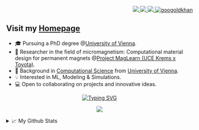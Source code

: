 <!-- Links top right --> 
<p align="right">
  <a href="https://wagerc97.github.io/">
      <img src="https://img.shields.io/badge/Homepage-red?style=3D-square&logo=replit&logoColor=black">
  </a>
  <a href="https://www.kaggle.com/wagerc97">
      <img src="https://img.shields.io/badge/Kaggle-gray?style=3D-square&logo=Kaggle">
  </a>
  <a href="https://www.linkedin.com/in/clemens-wager/?locale=en_US">
      <img src="https://img.shields.io/badge/Linkedin-blue?style=3D-square&logo=linkedin">
  </a>
  <a href="https://pypi.org/user/wagerc97/">
      <img src="https://komarev.com/ghpvc/?username=wagerc97&label=Visitors&color=0e75b6&style=3D" alt="googoldkhan" />
  </a>
  <!--a href="https://www.buymeacoffee.com/wagerc97" target="_blank">
    <img src="https://www.buymeacoffee.com/assets/img/custom_images/orange_img.png" 
         alt="Buy Me A Coffee" 
         style=
         "height: 21px !important;
         width: 100px !important; 
         box-shadow: 0px 3px 2px 0px rgba(190, 190, 190, 0.5) !important;
         -webkit-box-shadow: 0px 3px 2px 0px rgba(190, 190, 190, 0.5) !important;"
  </a-->

</p>

## Visit my [**Homepage**](https://wagerc97.github.io/) 

* 🎓 Pursuing a PhD degree @[University of Vienna](https://www.univie.ac.at/en/).<br>
* 🧲 Researcher in the field of micromagnetism: Computational material design for permanent magnets @[Project MagLearn (UCE Krems x Toyota)](https://www.donau-uni.ac.at/en/university/faculties/education-arts-architecture/departments/integrated-sensor-systems/centers/modelling-and-simulation/projects/maglearn.html).<br>
* 📖 Background in [Computational Science](https://ssc-physik.univie.ac.at/en/studying/msc-computational-science-version-2022/msc-computational-science-version-2013-ending/) from [University of Vienna](https://studieren.univie.ac.at/en/degree-programmes/master-programmes/computational-science-master/).<br>
* 💡 Interested in ML, Modeling & Simulations.<br>
* 💻 Open to collaborating on projects and innovative ideas.<br>


<!-- text typing -->
<p align="center">
    <a href="https://git.io/typing-svg">
        <img src="https://readme-typing-svg.demolab.com?font=Fira+Code&size=18&duration=2100&pause=5&color=2A93CA&background=D8D8D800&center=true&vCenter=true&multiline=true&width=440&height=105&lines=Clemens+Wager;Computational+Science+%F0%9F%8E%93;ML+%7C+Simulation+%7C+Development;.+++++.+++++.+++++.++++++%F0%9F%92%A1" alt="Typing SVG" />
    </a>
</p>


<!-- Stats -->
<p align="center">
  <a href="https://github.com/wagerc97">
    <img src="https://github-stats-alpha.vercel.app/api?username=wagerc97&cc=22272e&tc=37BCF6&ic=fff&bc=0000">
  </a>
</p>


<!-- Detailed stats -->
<details>
<summary>📈 My Github Stats</summary>
  
![](http://github-profile-summary-cards.vercel.app/api/cards/profile-details?username=wagerc97&theme=nord_bright)
<!-- ![](http://github-profile-summary-cards.vercel.app/api/cards/repos-per-language?username=wagerc97&theme=nord_bright) -->
<!-- ![](http://github-profile-summary-cards.vercel.app/api/cards/most-commit-language?username=wagerc97&theme=nord_bright) -->

</details>
